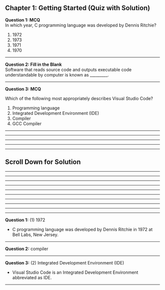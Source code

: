 ## Chapter 1: Getting Started (Quiz with Solution) 

__Question 1: MCQ__  
In which year, C programming language was developed by Dennis Ritchie? 
 1. 1972 
 2. 1973 
 3. 1971 
 4. 1970 

---- 

__Question 2: Fill in the Blank__  
Software that reads source code and outputs executable code understandable by computer is known as _________. 

---- 

__Question 3: MCQ__  

Which of the following most appropriately describes Visual Studio Code? 
1. Programming language 
2. Integrated Development Environment (IDE) 
3. Compiler 
4. GCC Compiler  

----
----
----
----
----

## Scroll Down for Solution 
----
----
----
----
----
----
----
----
----
----
__Question 1:__ (1) 1972 
- C programming language was developed by Dennis Ritchie in 1972 at Bell Labs, New Jersey.  

---- 
__Question 2:__ compiler   

---- 
__Question 3:__ (2) Integrated Development Environment (IDE)  
- Visual Studio Code is an Integrated Development Environment abbreviated as IDE. 

---- 
